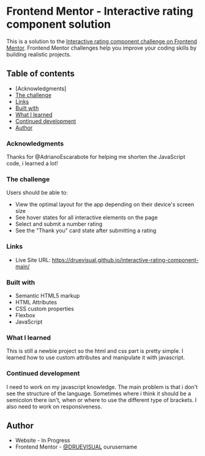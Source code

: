 # Frontend Mentor - Interactive rating component solution

This is a solution to the [Interactive rating component challenge on Frontend Mentor](https://www.frontendmentor.io/challenges/interactive-rating-component-koxpeBUmI). Frontend Mentor challenges help you improve your coding skills by building realistic projects. 

## Table of contents
  - [Acknowledgments]
  - [The challenge](#the-challenge)
  - [Links](#links)
  - [Built with](#built-with)
  - [What I learned](#what-i-learned)
  - [Continued development](#continued-development)
  - [Author](#author)


### Acknowledgments

Thanks for @AdrianoEscarabote for helping me shorten the JavaScript code, i learned a lot!

### The challenge

Users should be able to:

- View the optimal layout for the app depending on their device's screen size
- See hover states for all interactive elements on the page
- Select and submit a number rating
- See the "Thank you" card state after submitting a rating

### Links

- Live Site URL: https://druevisual.github.io/interactive-rating-component-main/

### Built with

- Semantic HTML5 markup
- HTML Attributes
- CSS custom properties
- Flexbox
- JavaScript

### What I learned

This is still a newbie project so the html and css part is pretty simple. I learned how to use custom attributes and manipulate it with javascript.

### Continued development

I need to work on my javascript knowledge. The main problem is that i don't see the structure of the language. Sometimes where i think it should be a semicolon there isn't, when or where to use the different type of brackets. I also need to work on responsiveness.

## Author

- Website - In Progress
- Frontend Mentor - [@DRUEVISUAL](https://www.frontendmentor.io/profile/DRUEVISUAL)
ourusername

